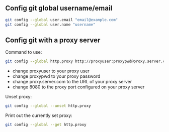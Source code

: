 ## Config git global username/email
```bash
git config --global user.email "email@example.com"
git config --global user.name "username"
```

## Config git with a proxy server
Command to use:
```bash
git config --global http.proxy http://proxyuser:proxypwd@proxy.server.com:8080
```
 - change proxyuser to your proxy user
 - change proxypwd to your proxy password
 - change proxy.server.com to the URL of your proxy server
 - change 8080 to the proxy port configured on your proxy server

Unset proxy:
```bash
git config --global --unset http.proxy
```

Print out the currently set proxy:
```bash
git config --global --get http.proxy
```


